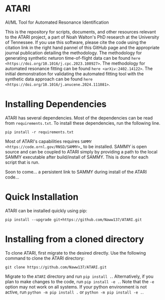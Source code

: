 # ATARI
AI/ML Tool for Automated Resonance Identification

This is the repository for scripts, documents, and other resources relevant to the ATARI project, a part of Noah Walton's PhD research at the University of Tennessee. 
If you use this software, please cite the code using the citation link in the right hand pannel of this GitHub page and the appropriate journal publication detailing the methodology. 
The methodology for generating synthetic neturon time-of-flight data can be found `here <https://doi.org/10.1016/j.cpc.2023.108927>`.
The methodology for automated resonance fitting can be found `here <arXiv:2402.14122>`.
The initial demonstration for validating the automated fitting tool with the synthetic data approach can be found `here <https://doi.org/10.1016/j.anucene.2024.111081>`.


Installing Dependencies
=======================
ATARI has several dependencies. Most of the dependencies can be read from `requirements.txt`. To
install these dependencies, run the following line.

`pip install -r requirements.txt`

Most of ATARI's capabilities requires `SAMMY <https://code.ornl.gov/RNSD/SAMMY>`_ to be installed.
SAMMY is open source and can be coupled to ATARI simply by providing a path to the local SAMMY
executable after build/install of SAMMY. This is done for each script that is run.

Soon to come... a persistent link to SAMMY during install of the ATARI code...


Quick Installation
==================
ATARI can be installed quickly using pip:

`pip install --upgrade git+https://github.com/Naww137/ATARI.git`

Installing from a cloned directory
==================================
To clone ATARI, first migrate to the desired directly. Use the following command to clone the
ATARI directory:

`git clone https://github.com/Naww137/ATARI.git`

Migrate to the `ATARI` directory and run `pip install .`. Alternatively, if you plan to make
changes to the code, run `pip install -e .`. Note that the `-e` option may not work on
all systems. If your python environment is not active, run `python -m pip install .` or
`python -m pip install -e .`.

